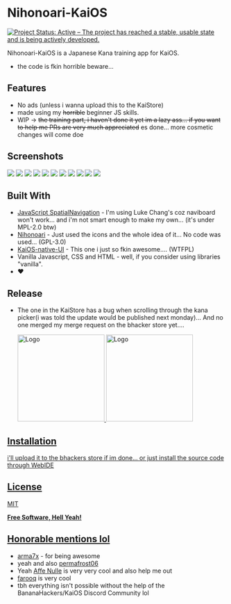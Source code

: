 # Nihonoari-KaiOS

[![Project Status: Active – The project has reached a stable, usable state and is being actively developed.](https://www.repostatus.org/badges/latest/active.svg)](https://www.repostatus.org/#active)


Nihonoari-KaiOS is a Japanese Kana training app for KaiOS.

- the code is fkin horrible beware...

## Features

- No ads (unless i wanna upload this to the KaiStore)
- made using my ~~horrible~~ beginner JS skills. 
- WIP -> ~~the training part, i haven't done it yet im a lazy ass... if you want to help me PRs are very much appreciated~~ es done... more cosmetic changes will come doe

## Screenshots

![](https://raw.githubusercontent.com/cyan-2048/Nihonoari-KaiOS/main/screenshots/mayn.png)
![](https://raw.githubusercontent.com/cyan-2048/Nihonoari-KaiOS/main/screenshots/bfrrrr.png)
![](https://raw.githubusercontent.com/cyan-2048/Nihonoari-KaiOS/main/screenshots/pilika.png)
![](https://raw.githubusercontent.com/cyan-2048/Nihonoari-KaiOS/main/screenshots/pi.png)
![](https://raw.githubusercontent.com/cyan-2048/Nihonoari-KaiOS/main/screenshots/tamaka.png)
![](https://raw.githubusercontent.com/cyan-2048/Nihonoari-KaiOS/main/screenshots/malika.png)
![](https://raw.githubusercontent.com/cyan-2048/Nihonoari-KaiOS/main/screenshots/shtatishtiks.png)
![](https://raw.githubusercontent.com/cyan-2048/Nihonoari-KaiOS/main/screenshots/3.png)
![](https://raw.githubusercontent.com/cyan-2048/Nihonoari-KaiOS/main/screenshots/4.png)
![](https://raw.githubusercontent.com/cyan-2048/Nihonoari-KaiOS/main/screenshots/5.png)
![](https://raw.githubusercontent.com/cyan-2048/Nihonoari-KaiOS/main/screenshots/6.png)

## Built With
- [JavaScript SpatialNavigation](https://github.com/luke-chang/js-spatial-navigation) - I'm using Luke Chang's coz naviboard won't work... and i'm not smart enough to make my own... (it's under MPL-2.0 btw)
- [Nihonoari](https://github.com/aeri/Nihonoari-App) - Just used the icons and the whole idea of it... No code was used... (GPL-3.0)
- [KaiOS-native-UI](https://github.com/canicjusz/KaiOS-native-UI) - This one i just so fkin awesome.... (WTFPL)
- Vanilla Javascript, CSS and HTML - well, if you consider using libraries "vanilla".
- ❤️

## Release
- The one in the KaiStore has a bug when scrolling through the kana picker(i was told the update would be published next monday)... And no one merged my merge request on the bhacker store yet.... 

  <a href="https://store.bananahackers.net/#nihonoari">
    <img src="https://cdn.discordapp.com/attachments/813030840526569472/871547076851425280/konsep.png" alt="Logo" width=200
  </a>
  
  
  <a href="https://www.kaiostech.com/store/apps/?bundle_id=kaios.app.nihonoari">
    <img src="https://cdn.discordapp.com/attachments/813030840526569472/871545602578739200/KaiStore-Badge-Greyscale-Negative.png" alt="Logo" width=200
  </a>

## Installation

i'll upload it to the bhackers store if im done...  or just install the source code through WebIDE

## License

MIT

**Free Software, Hell Yeah!**

## Honorable mentions lol
- [arma7x](https://github.com/arma7x/) - for being awesome
- yeah and also [permafrost06](https://github.com/permafrost06)
- Yeah [Affe Nulle](https://github.com/affenull2345) is very very cool and also help me out
- [farooq](https://github.com/farooqkz/) is very cool
- tbh everything isn't possible without the help of the BananaHackers/KaiOS Discord Community lol


